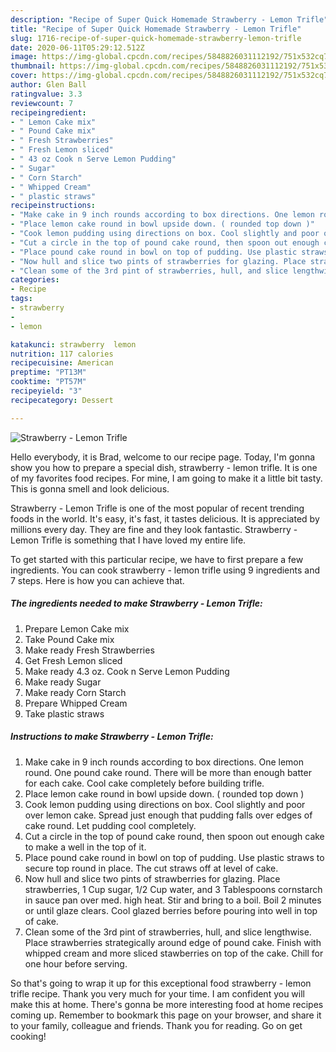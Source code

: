 ```yaml
---
description: "Recipe of Super Quick Homemade Strawberry - Lemon Trifle"
title: "Recipe of Super Quick Homemade Strawberry - Lemon Trifle"
slug: 1716-recipe-of-super-quick-homemade-strawberry-lemon-trifle
date: 2020-06-11T05:29:12.512Z
image: https://img-global.cpcdn.com/recipes/5848826031112192/751x532cq70/strawberry-lemon-trifle-recipe-main-photo.jpg
thumbnail: https://img-global.cpcdn.com/recipes/5848826031112192/751x532cq70/strawberry-lemon-trifle-recipe-main-photo.jpg
cover: https://img-global.cpcdn.com/recipes/5848826031112192/751x532cq70/strawberry-lemon-trifle-recipe-main-photo.jpg
author: Glen Ball
ratingvalue: 3.3
reviewcount: 7
recipeingredient:
- " Lemon Cake mix"
- " Pound Cake mix"
- " Fresh Strawberries"
- " Fresh Lemon sliced"
- " 43 oz Cook n Serve Lemon Pudding"
- " Sugar"
- " Corn Starch"
- " Whipped Cream"
- " plastic straws"
recipeinstructions:
- "Make cake in 9 inch rounds according to box directions. One lemon round. One pound cake round. There will be more than enough batter for each cake. Cool cake completely before building trifle."
- "Place lemon cake round in bowl upside down. ( rounded top down )"
- "Cook lemon pudding using directions on box. Cool slightly and poor over lemon cake. Spread just enough that pudding falls over edges of cake round. Let pudding cool completely."
- "Cut a circle in the top of pound cake round, then spoon out enough cake to make a well in the top of it."
- "Place pound cake round in bowl on top of pudding. Use plastic straws to secure top round in place. The cut straws off at level of cake."
- "Now hull and slice two pints of strawberries for glazing. Place strawberries, 1 Cup sugar, 1/2 Cup water, and 3 Tablespoons cornstarch in sauce pan over med. high heat. Stir and bring to a boil. Boil 2 minutes or until glaze clears. Cool glazed berries before pouring into well in top of cake."
- "Clean some of the 3rd pint of strawberries, hull, and slice lengthwise. Place strawberries strategically around edge of pound cake. Finish with whipped cream and more sliced stawberries on top of the cake. Chill for one hour before serving."
categories:
- Recipe
tags:
- strawberry
- 
- lemon

katakunci: strawberry  lemon 
nutrition: 117 calories
recipecuisine: American
preptime: "PT13M"
cooktime: "PT57M"
recipeyield: "3"
recipecategory: Dessert

---
```



![Strawberry - Lemon Trifle](https://img-global.cpcdn.com/recipes/5848826031112192/751x532cq70/strawberry-lemon-trifle-recipe-main-photo.jpg)

Hello everybody, it is Brad, welcome to our recipe page. Today, I'm gonna show you how to prepare a special dish, strawberry - lemon trifle. It is one of my favorites food recipes. For mine, I am going to make it a little bit tasty. This is gonna smell and look delicious.

Strawberry - Lemon Trifle is one of the most popular of recent trending foods in the world. It's easy, it's fast, it tastes delicious. It is appreciated by millions every day. They are fine and they look fantastic. Strawberry - Lemon Trifle is something that I have loved my entire life.




To get started with this particular recipe, we have to first prepare a few ingredients. You can cook strawberry - lemon trifle using 9 ingredients and 7 steps. Here is how you can achieve that.

<!--inarticleads1-->

##### The ingredients needed to make Strawberry - Lemon Trifle:

1. Prepare  Lemon Cake mix
1. Take  Pound Cake mix
1. Make ready  Fresh Strawberries
1. Get  Fresh Lemon sliced
1. Make ready  4.3 oz. Cook n Serve Lemon Pudding
1. Make ready  Sugar
1. Make ready  Corn Starch
1. Prepare  Whipped Cream
1. Take  plastic straws




<!--inarticleads2-->

##### Instructions to make Strawberry - Lemon Trifle:

1. Make cake in 9 inch rounds according to box directions. One lemon round. One pound cake round. There will be more than enough batter for each cake. Cool cake completely before building trifle.
1. Place lemon cake round in bowl upside down. ( rounded top down )
1. Cook lemon pudding using directions on box. Cool slightly and poor over lemon cake. Spread just enough that pudding falls over edges of cake round. Let pudding cool completely.
1. Cut a circle in the top of pound cake round, then spoon out enough cake to make a well in the top of it.
1. Place pound cake round in bowl on top of pudding. Use plastic straws to secure top round in place. The cut straws off at level of cake.
1. Now hull and slice two pints of strawberries for glazing. Place strawberries, 1 Cup sugar, 1/2 Cup water, and 3 Tablespoons cornstarch in sauce pan over med. high heat. Stir and bring to a boil. Boil 2 minutes or until glaze clears. Cool glazed berries before pouring into well in top of cake.
1. Clean some of the 3rd pint of strawberries, hull, and slice lengthwise. Place strawberries strategically around edge of pound cake. Finish with whipped cream and more sliced stawberries on top of the cake. Chill for one hour before serving.




So that's going to wrap it up for this exceptional food strawberry - lemon trifle recipe. Thank you very much for your time. I am confident you will make this at home. There's gonna be more interesting food at home recipes coming up. Remember to bookmark this page on your browser, and share it to your family, colleague and friends. Thank you for reading. Go on get cooking!
